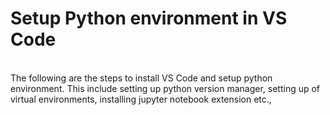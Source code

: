 # Setup Python environment in VS Code
 <br>
The following are the steps to install VS Code and setup python environment. This include setting up python version 
manager, setting up of virtual environments, installing jupyter notebook extension etc.,


